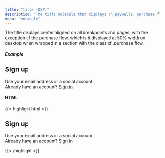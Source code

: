 ```yaml
---
title: "title (DSP)"
description: "The title molecule that displays on paywalls, purchase flows, confirmation pages, etc."
menu: "molecule"
---
```


The title displays center aligned on all breakpoints and pages, with the exception of the purchase flow, which is it displayed at 50% width on desktop when wrapped in a section with the class of .purchase flow.

##### Example
<div class="dsp example">
    <section>
         <div class="title">
          <h2 class="sans bold">Sign up</h2>
          <p class="summary">Use your email address or a social account. 
    <br>Already have an account? <a href="#" class="more-link inline">Sign in</a></p>
         </div>
    </section>
</div>

#### HTML
{{< highlight html >}}
    <section>
         <div class="title">
          <h2 class="sans bold">Sign up</h2>
          <p class="summary">Use your email address or a social account. 
          <br>Already have an account? <a href="#" class="more-link inline">Sign in</a>
          </p>
         </div>
    </section>
{{< /highlight >}}
